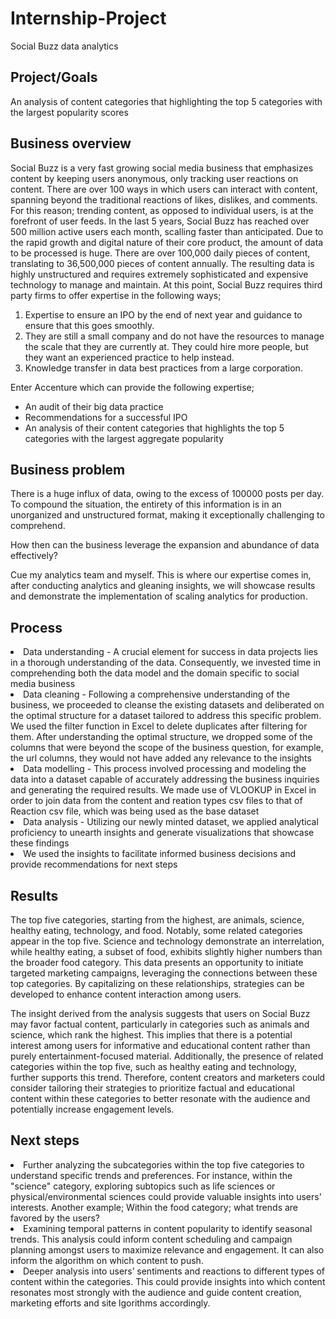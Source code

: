 # Internship-Project
Social Buzz data analytics
## Project/Goals
An analysis of content categories that highlighting the top 5 categories with the largest popularity scores

## Business overview

Social Buzz is a very fast growing social media business that emphasizes content by keeping users anonymous, only tracking user reactions on content. There are over 100 ways in which users can interact with content, spanning beyond the traditional reactions of likes, dislikes, and comments. For this reason; trending content, as opposed to individual users, is at the forefront of user feeds.
In the last 5 years, Social Buzz has reached over 500 million active users each month, scalling faster than anticipated. Due to the rapid growth and digital nature of their core product, the amount of data to be processed is huge. There are over 100,000 daily pieces of content, translating to 36,500,000 pieces of content annually. The resulting data is highly unstructured and requires extremely sophisticated and expensive technology to   manage and maintain. At this point, Social Buzz requires third party firms to offer expertise in the following ways;
1) Expertise to ensure an IPO by the end of next year and guidance to ensure that this goes smoothly.
2) They are still a small company and do not have the resources to manage the scale that they are currently at. They could hire more people, but they want an experienced practice to help instead.
3) Knowledge transfer in data best practices from a large corporation.

Enter Accenture which can provide the following expertise;
- An audit of their big data practice
- Recommendations for a successful IPO
- An analysis of their content categories that highlights the top 5 categories with the largest aggregate popularity

## Business problem
There is a huge influx of data, owing to the excess of 100000 posts per day. To compound the situation, the entirety of this information is in an unorganized and unstructured format, making it exceptionally challenging to comprehend.

How then can the business leverage the expansion and abundance of data effectively?

Cue my analytics team and myself. This is where our expertise comes in, after conducting analytics and gleaning insights, we will showcase results and demonstrate the implementation of scaling analytics for production.

## Process
<li>Data understanding - A crucial element for success in data projects lies in a thorough understanding of the data. Consequently, we invested time in comprehending both the data model and the domain specific to social media business
<li>Data cleaning - Following a comprehensive understanding of the business, we proceeded to cleanse the existing datasets and deliberated on the optimal structure for a dataset tailored to address this specific problem. We used the filter function in Excel to delete duplicates after filtering for them. After understanding the optimal structure, we dropped some of the columns that were beyond the scope of the business question, for example, the url columns, they would not have added any relevance to the insights
<li>Data modelling - This process involved processing and modeling the data into a dataset capable of accurately addressing the business inquiries and generating the required results. We made use of VLOOKUP in Excel in order to join data from the content and reation types csv files to that of Reaction csv file, which was being used as the base dataset
<li>Data analysis - Utilizing our newly minted dataset, we applied analytical proficiency to unearth insights and generate visualizations that showcase these findings
<li>We used the insights to facilitate informed business decisions and provide recommendations for next steps


## Results
The top five categories, starting from the highest, are animals, science, healthy eating, technology, and food. Notably, some related categories appear in the top five. Science and technology demonstrate an interrelation, while healthy eating, a subset of food, exhibits slightly higher numbers than the broader food category.
This data presents an opportunity to initiate targeted marketing campaigns, leveraging the connections between these top categories. By capitalizing on these relationships, strategies can be developed to enhance content interaction among users.

The insight derived from the analysis suggests that users on Social Buzz may favor factual content, particularly in categories such as animals and science, which rank the highest. This implies that there is a potential interest among users for informative and educational content rather than purely entertainment-focused material. Additionally, the presence of related categories within the top five, such as healthy eating and technology, further supports this trend. Therefore, content creators and marketers could consider tailoring their strategies to prioritize factual and educational content within these categories to better resonate with the audience and potentially increase engagement levels.

## Next steps

<li>Further analyzing the subcategories within the top five categories to understand specific trends and preferences. For instance, within the "science" category, exploring subtopics such as life sciences or physical/environmental sciences could provide valuable insights into users' interests. Another example; Within the food category; what trends are favored by the users?

<li>Examining temporal patterns in content popularity to identify seasonal trends. This analysis could inform content scheduling and campaign planning amongst users to maximize relevance and engagement. It can also inform the algorithm on which content to push.

<li>Deeper analysis into users’ sentiments and reactions to different types of content within the categories. This could provide insights into which content resonates most strongly with the audience and guide content creation, marketing efforts and site lgorithms accordingly.
